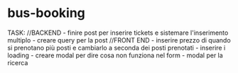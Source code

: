# bus-booking

TASK:
//BACKEND
    - finire post per inserire tickets e sistemare l'inserimento multiplo
    - creare query per la post
//FRONT END
    - inserire prezzo di quando si prenotano più posti e cambiarlo a seconda dei posti prenotati
    - inserire i loading
    - creare modal per dire cosa non funziona nel form
    - modal per la ricerca
